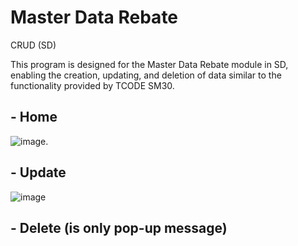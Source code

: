 # Master Data Rebate
CRUD (SD)
<p>This program is designed for the Master Data Rebate module in SD, enabling the creation, updating, and deletion of data similar to the functionality provided by TCODE SM30.</p>

## - Home
![image](https://github.com/Tediace/master-data-rebate/assets/43319929/d58ebb4d-20c9-42a3-9b6a-aaba4aeab519).

## - Update
![image](https://github.com/Tediace/master-data-rebate/assets/43319929/38c70892-c905-47a1-8ba7-5707b0a104cb)

## - Delete (is only  pop-up message)
